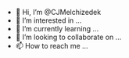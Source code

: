 - 👋 Hi, I’m @CJMelchizedek
- 👀 I’m interested in ...
- 🌱 I’m currently learning ...
- 💞️ I’m looking to collaborate on ...
- 📫 How to reach me ...

<!---
CJMelchizedek/CJMelchizedek is a ✨ special ✨ repository because its `README.md` (this file) appears on your GitHub profile.
You can click the Preview link to take a look at your changes.
--->
